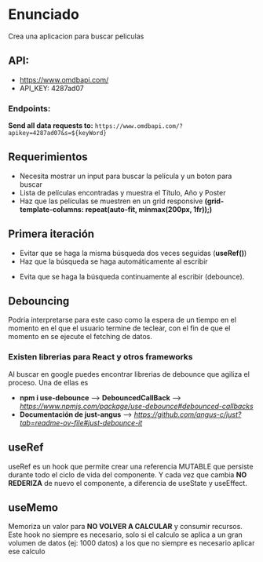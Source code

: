 # Enunciado

Crea una aplicacion para buscar peliculas

## API:

- https://www.omdbapi.com/
- API_KEY: 4287ad07

### Endpoints:

**Send all data requests to:**
`https://www.omdbapi.com/?apikey=4287ad07&s=${keyWord}`

## Requerimientos

* Necesita mostrar un input para buscar la película y un boton para buscar
* Lista de películas encontradas y muestra el Título, Año y Poster
* Haz que las películas se muestren en un grid responsive **(grid-template-columns: repeat(auto-fit, minmax(200px, 1fr));)**

## Primera iteración 

* Evitar que se haga la misma búsqueda dos veces seguidas (**useRef()**)
* Haz que la búsqueda se haga automáticamente al escribir 
- Evita que se haga la búsqueda continuamente al escribir (debounce).

## Debouncing

Podria interpretarse para este caso como la espera de un tiempo en el momento en el que el usuario termine de teclear, con el fin de que el momento en se ejecute el fetching de datos.

### Existen librerias para React y otros frameworks
Al buscar en google puedes encontrar librerias de debounce que agiliza el proceso. Una de ellas es 
- **npm i use-debounce** --> **DebouncedCallBack** --> *https://www.npmjs.com/package/use-debounce#debounced-callbacks*
- **Documentación de just-angus** --> *https://github.com/angus-c/just?tab=readme-ov-file#just-debounce-it*

## useRef

useRef es un hook que permite crear una referencia MUTABLE que persiste durante todo el ciclo de vida del componente. 
Y cada vez que cambia **NO REDERIZA** de nuevo el componente, a diferencia de useState y useEffect.

## useMemo

Memoriza un valor para **NO VOLVER A CALCULAR** y consumir recursos. 
Este hook no siempre es necesario, solo si el calculo se aplica a un gran volumen de datos (ej: 1000 datos) a los que no siempre es necesario aplicar ese calculo